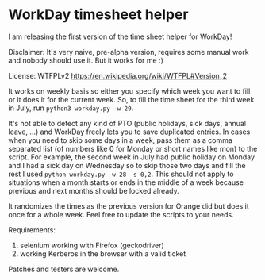 # WorkDay timesheet helper

I am releasing the first version of the time sheet helper for WorkDay!

Disclaimer: It's very naive, pre-alpha version, requires some manual work and nobody should use it. But it works for me :)

License: WTFPLv2 https://en.wikipedia.org/wiki/WTFPL#Version_2

It works on weekly basis so either you specify which week you want to fill or it does it for the current week.
So, to fill the time sheet for the third week in July, run `python3 workday.py -w 29`.

It's not able to detect any kind of PTO (public holidays, sick days, annual leave, …) and WorkDay freely lets you
to save duplicated entries. In cases when you need to skip some days in a week, pass them as a comma separated list
(of numbers like 0 for Monday or short names like mon) to the script. For example, the second week in July had public
holiday on Monday and I had a sick day on Wednesday so to skip those two days and fill the rest
I used `python workday.py -w 28 -s 0,2`. This should not apply to situations when a month starts or ends in the middle
of a week because previous and next months should be locked already.

It randomizes the times as the previous version for Orange did but does it once for a whole week.
Feel free to update the scripts to your needs.

Requirements:

1. selenium working with Firefox (geckodriver)
1. working Kerberos in the browser with a valid ticket

Patches and testers are welcome.
